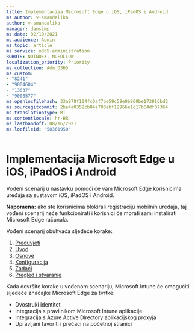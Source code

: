 ```yaml
---
title: Implementacija Microsoft Edge u iOS, iPadOS i Android
ms.author: v-smandalika
author: v-smandalika
manager: dansimp
ms.date: 02/10/2021
ms.audience: Admin
ms.topic: article
ms.service: o365-administration
ROBOTS: NOINDEX, NOFOLLOW
localization_priority: Priority
ms.collection: Adm_O365
ms.custom:
- "8241"
- "9004604"
- "13637"
- "9008577"
ms.openlocfilehash: 33a878f104fc0af7be59c59e0b860be173916bd2
ms.sourcegitcommit: 2be4a0352cb84a703ebf12966e1c17b64df07364
ms.translationtype: MT
ms.contentlocale: hr-HR
ms.lasthandoff: 08/16/2021
ms.locfileid: "58361950"
---
```

# <a name="deploy-microsoft-edge-to-ios-ipados-and-android"></a>Implementacija Microsoft Edge u iOS, iPadOS i Android

Vođeni scenarij u nastavku pomoći će vam Microsoft Edge korisnicima uređaja sa sustavom iOS, iPadOS i Android.

**Napomena:** ako ste korisnicima blokirali registraciju mobilnih uređaja, taj vođeni scenarij neće funkcionirati i korisnici će morati sami instalirati Microsoft Edge računala.

Vođeni scenarij obuhvaća sljedeće korake:

1. [Preduvjeti](https://docs.microsoft.com/mem/intune/fundamentals/guided-scenarios-edge#prerequisites)
2. [Uvod](https://docs.microsoft.com/mem/intune/fundamentals/guided-scenarios-edge#step-1---introduction)
3. [Osnove](https://docs.microsoft.com/mem/intune/fundamentals/guided-scenarios-edge#step-2---basics)
4. [Konfiguracija](https://docs.microsoft.com/mem/intune/fundamentals/guided-scenarios-edge#step-3---configuration)
5. [Zadaci](https://docs.microsoft.com/mem/intune/fundamentals/guided-scenarios-edge#step-4---assignments)
6. [Pregled i stvaranje](https://docs.microsoft.com/mem/intune/fundamentals/guided-scenarios-edge#step-5---review--create)

Kada dovršite korake u vođenom scenariju, Microsoft Intune će omogućiti sljedeće značajke Microsoft Edge za tvrtke:

- Dvostruki identitet
- Integracija s pravilnikom Microsoft Intune aplikacije
- Integracija s Azure Active Directory aplikacijskog proxyja
- Upravljani favoriti i prečaci na početnoj stranici
